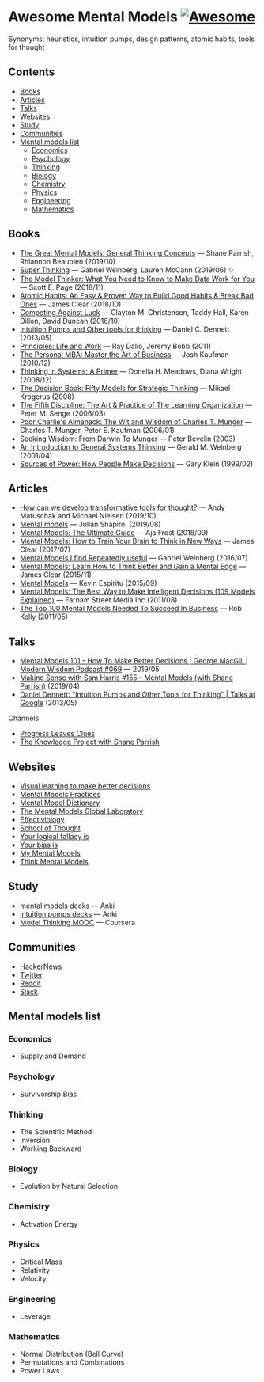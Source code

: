 # Awesome Mental Models [![Awesome](https://awesome.re/badge-flat2.svg)](https://awesome.re)

Synonyms: heuristics, intuition pumps, design patterns, atomic habits, tools for thought

## Contents

- [Books](#books)
- [Articles](#articles)
- [Talks](#talks)
- [Websites](#websites)
- [Study](#study)
- [Communities](#communities)
- [Mental models list](#mental-models-list)
    - [Economics](#economics)
    - [Psychology](#psychology)
    - [Thinking](#thinking)
    - [Biology](#biology)
    - [Chemistry](#chemistry)
    - [Physics](#physics)
    - [Engineering](#engineering)
    - [Mathematics](#mathematics)

## Books

* [The Great Mental Models: General Thinking
  Concepts](https://www.goodreads.com/book/show/44245196-the-great-mental-models)
  — Shane Parrish, Rhiannon Beaubien (2019/10)
* [Super Thinking](https://www.goodreads.com/book/show/40664390-super-thinking)
  — Gabriel Weinberg, Lauren McCann (2019/06) :sparkles:
* [The Model Thinker: What You Need to Know to Make Data Work for You](https://www.goodreads.com/book/show/39088592-the-model-thinker)
  — Scott E.  Page (2018/11)
* [Atomic Habits: An Easy & Proven Way to Build Good Habits & Break Bad
  Ones](https://www.goodreads.com/book/show/40121378-atomic-habits) — James
  Clear (2018/10)
* [Competing Against
  Luck](https://www.goodreads.com/book/show/28820024-competing-against-luck) —
  Clayton M. Christensen, Taddy Hall, Karen Dillon, David Duncan (2016/10)
* [Intuition Pumps and Other tools for
  thinking](https://www.goodreads.com/book/show/18378002-intuition-pumps-and-other-tools-for-thinking)
  — Daniel C. Dennett (2013/05)
* [Principles: Life and
  Work](https://www.goodreads.com/book/show/34536488-principles) — Ray Dalio,
  Jeremy Bobb (2011)
* [The Personal MBA: Master the Art of
  Business](https://www.goodreads.com/book/show/9512985-the-personal-mba) — Josh
  Kaufman (2010/12)
* [Thinking in Systems: A
  Primer](https://www.goodreads.com/book/show/3828902-thinking-in-systems) —
  Donella H. Meadows, Diana Wright (2008/12)
* [The Decision Book: Fifty Models for Strategic
  Thinking](https://www.goodreads.com/book/show/9793361-the-decision-book) —
  Mikael Krogerus (2008)
* [The Fifth Discipline: The Art & Practice of The Learning
  Organization](https://www.goodreads.com/book/show/255127.The_Fifth_Discipline) —
  Peter M. Senge (2006/03)
* [Poor Charlie's Almanack: The Wit and Wisdom of Charles T. Munger](https://www.goodreads.com/book/show/944652.Poor_Charlie_s_Almanack) —
  Charles T. Munger, Peter E. Kaufman (2006/01)
* [Seeking Wisdom: From Darwin To Munger](https://www.goodreads.com/book/show/1995421.Seeking_Wisdom)
  — Peter Bevelin (2003)
* [An Introduction to General Systems
  Thinking](https://www.goodreads.com/book/show/583766.An_Introduction_to_General_Systems_Thinking)
  — Gerald M. Weinberg (2001/04)
* [Sources of Power: How People Make
  Decisions](https://www.goodreads.com/book/show/65229.Sources_of_Power) — Gary
  Klein (1999/02)

## Articles

* [How can we develop transformative tools for
  thought?](https://numinous.productions/ttft/) — Andy Matuschak and Michael
  Nielsen (2019/10)
* [Mental models](https://www.julian.com/blog/mental-model-examples) — Julian
  Shapiro. (2019/08)
* [Mental Models: The Ultimate
  Guide](https://blog.hubspot.com/marketing/mental-models) — Aja Frost (2018/09)
* [Mental Models: How to Train Your Brain to Think in New
  Ways](https://jamesclear.com/feynman-mental-models) — James Clear (2017/07)
* [Mental Models I find Repeatedly
  useful](https://medium.com/@yegg/mental-models-i-find-repeatedly-useful-936f1cc405d)
  — Gabriel Weinberg (2016/07)
* [Mental Models: Learn How to Think Better and Gain a Mental
  Edge](https://jamesclear.com/mental-models) — James Clear (2015/11)
* [Mental Models](https://www.kevinespiritu.com/mental-models/) — Kevin Espiritu
  (2015/09)
* [Mental Models: The Best Way to Make Intelligent Decisions (109 Models
  Explained)](https://fs.blog/mental-models/) — Farnam Street Media Inc
  (2011/08)
* [The Top 100 Mental Models Needed To Succeed In
  Business](http://robdkelly.com/blog/mental-models/a-list-of-top-100-mental-models-for-business/)
  — Rob Kelly (2011/05)

## Talks

* [Mental Models 101 - How To Make Better Decisions | George MacGill | Modern
  Wisdom Podcast #069](https://www.youtube.com/watch?v=m_56L8EGLIk) — 2019/05
* [Making Sense with Sam Harris #155 - Mental Models (with Shane
  Parrish)](https://www.youtube.com/watch?v=xYoecW3j7u0) (2019/04)
* [Daniel Dennett: "Intuition Pumps and Other Tools for Thinking" | Talks at
  Google](https://www.youtube.com/watch?v=4Q_mY54hjM0) (2013/05)

Channels:

* [Progress Leaves Clues](https://www.youtube.com/channel/UCqwv2pNwm2toS7IzZrvLGPA)
* [The Knowledge Project with Shane
  Parrish](https://fs.blog/the-knowledge-project/)

## Websites

* [Visual learning to make better decisions](https://www.enchanting.io/)
* [Mental Models Practices](https://mmpractices.com/)
* [Mental Model Dictionary](https://www.mentalmodeldictionary.com/)
* [The Mental Models Global Laboratory](https://www.modeltheory.org/)
* [Effectiviology](https://effectiviology.com/start-here/)
* [School of Thought](https://www.schoolofthought.org/)
* [Your logical fallacy is](https://yourlogicalfallacyis.com/)
* [Your bias is](https://yourbias.is/)
* [My Mental Models](https://www.mymentalmodels.info/)
* [Think Mental Models](http://www.thinkmentalmodels.com/)

## Study

* [mental models decks](https://ankiweb.net/shared/decks/mental%20model) — Anki
* [intuition pumps decks](https://ankiweb.net/shared/decks/intuition%20pump) —
  Anki
* [Model Thinking MOOC](https://www.coursera.org/learn/model-thinking) —
  Coursera

## Communities

* [HackerNews](https://news.ycombinator.com/)
* [Twitter](https://twitter.com/hashtag/MentalModels)
* [Reddit](https://www.reddit.com/r/mentalmodels)
* [Slack](https://join.slack.com/t/mental-modelshq/shared_invite/enQtODAyMzQyOTg4NzA5LWE0ZWMyZGNmMzRiMzVkOWUzYTc3MjBhODcyODk5MzQ1NTBmMjE4YzQzOTYyYTRmMjBhZmJkYjJjZDNiZDM1YTU)

## Mental models list

### Economics

* Supply and Demand

### Psychology

* Survivorship Bias

### Thinking

* The Scientific Method
* Inversion
* Working Backward

### Biology

* Evolution by Natural Selection

### Chemistry

* Activation Energy

### Physics

* Critical Mass
* Relativity
* Velocity

### Engineering

* Leverage

### Mathematics

* Normal Distribution (Bell Curve)
* Permutations and Combinations
* Power Laws
